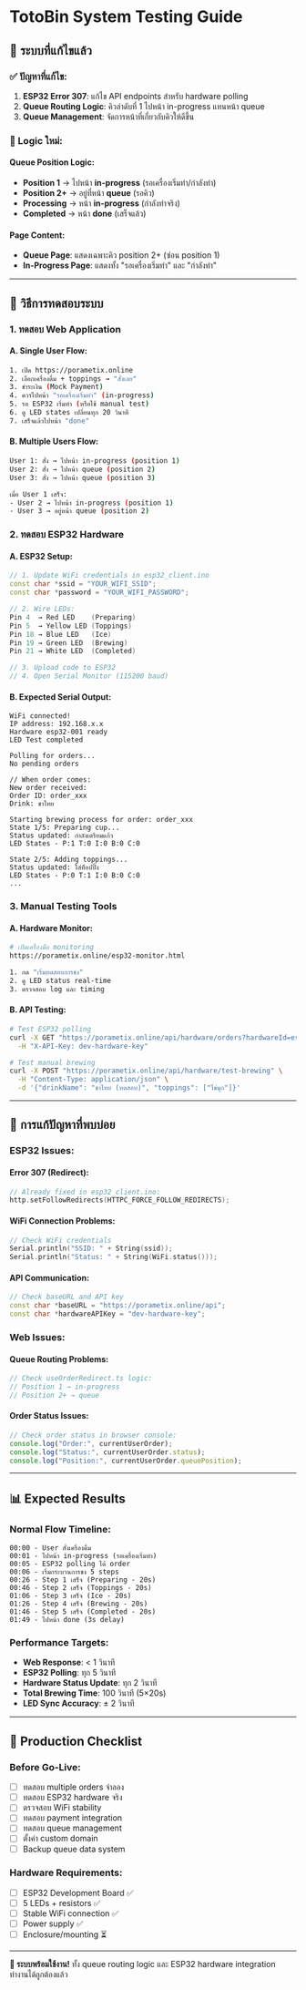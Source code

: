 # TotoBin System Testing Guide

## 🚀 ระบบที่แก้ไขแล้ว

### ✅ ปัญหาที่แก้ไข:
1. **ESP32 Error 307**: แก้ไข API endpoints สำหรับ hardware polling
2. **Queue Routing Logic**: คิวลำดับที่ 1 ไปหน้า in-progress แทนหน้า queue
3. **Queue Management**: จัดการหน้าที่เกี่ยวกับคิวให้ดีขึ้น

### 🎯 Logic ใหม่:

#### **Queue Position Logic:**
- **Position 1** → ไปหน้า **in-progress** (รอเครื่องเริ่มทำ/กำลังทำ)
- **Position 2+** → อยู่ที่หน้า **queue** (รอคิว)
- **Processing** → หน้า **in-progress** (กำลังทำจริง)
- **Completed** → หน้า **done** (เสร็จแล้ว)

#### **Page Content:**
- **Queue Page**: แสดงเฉพาะคิว position 2+ (ซ่อน position 1)
- **In-Progress Page**: แสดงทั้ง "รอเครื่องเริ่มทำ" และ "กำลังทำ"

---

## 🧪 วิธีการทดสอบระบบ

### **1. ทดสอบ Web Application**

#### **A. Single User Flow:**
```bash
1. เปิด https://porametix.online
2. เลือกเครื่องดื่ม + toppings → "สั่งเลย"
3. ชำระเงิน (Mock Payment)
4. ควรไปหน้า "รอเครื่องเริ่มทำ" (in-progress)
5. รอ ESP32 เริ่มทำ (หรือใช้ manual test)
6. ดู LED states เปลี่ยนทุก 20 วินาที
7. เสร็จแล้วไปหน้า "done"
```

#### **B. Multiple Users Flow:**
```bash
User 1: สั่ง → ไปหน้า in-progress (position 1)
User 2: สั่ง → ไปหน้า queue (position 2) 
User 3: สั่ง → ไปหน้า queue (position 3)

เมื่อ User 1 เสร็จ:
- User 2 → ไปหน้า in-progress (position 1)
- User 3 → อยู่หน้า queue (position 2)
```

### **2. ทดสอบ ESP32 Hardware**

#### **A. ESP32 Setup:**
```cpp
// 1. Update WiFi credentials in esp32_client.ino
const char *ssid = "YOUR_WIFI_SSID";
const char *password = "YOUR_WIFI_PASSWORD";

// 2. Wire LEDs:
Pin 4  → Red LED    (Preparing)
Pin 5  → Yellow LED (Toppings) 
Pin 18 → Blue LED   (Ice)
Pin 19 → Green LED  (Brewing)
Pin 21 → White LED  (Completed)

// 3. Upload code to ESP32
// 4. Open Serial Monitor (115200 baud)
```

#### **B. Expected Serial Output:**
```
WiFi connected!
IP address: 192.168.x.x
Hardware esp32-001 ready
LED Test completed

Polling for orders...
No pending orders  

// When order comes:
New order received:
Order ID: order_xxx
Drink: ชาไทย

Starting brewing process for order: order_xxx
State 1/5: Preparing cup...
Status updated: กำลังเตรียมแก้ว
LED States - P:1 T:0 I:0 B:0 C:0

State 2/5: Adding toppings...
Status updated: ใส่ท็อปปิ้ง  
LED States - P:0 T:1 I:0 B:0 C:0
...
```

### **3. Manual Testing Tools**

#### **A. Hardware Monitor:**
```bash
# เปิดเครื่องมือ monitoring
https://porametix.online/esp32-monitor.html

1. กด "เริ่มทดสอบการชง"
2. ดู LED status real-time
3. ตรวจสอบ log และ timing
```

#### **B. API Testing:**
```bash
# Test ESP32 polling
curl -X GET "https://porametix.online/api/hardware/orders?hardwareId=esp32-001" \
  -H "X-API-Key: dev-hardware-key"

# Test manual brewing
curl -X POST "https://porametix.online/api/hardware/test-brewing" \
  -H "Content-Type: application/json" \
  -d '{"drinkName": "ชาไทย (ทดสอบ)", "toppings": ["ไข่มุก"]}'
```

---

## 🔧 การแก้ปัญหาที่พบบ่อย

### **ESP32 Issues:**

#### **Error 307 (Redirect):**
```cpp
// Already fixed in esp32_client.ino:
http.setFollowRedirects(HTTPC_FORCE_FOLLOW_REDIRECTS);
```

#### **WiFi Connection Problems:**
```cpp
// Check WiFi credentials
Serial.println("SSID: " + String(ssid));
Serial.println("Status: " + String(WiFi.status()));
```

#### **API Communication:**
```cpp
// Check baseURL and API key
const char *baseURL = "https://porametix.online/api";
const char *hardwareAPIKey = "dev-hardware-key";
```

### **Web Issues:**

#### **Queue Routing Problems:**
```typescript
// Check useOrderRedirect.ts logic:
// Position 1 → in-progress  
// Position 2+ → queue
```

#### **Order Status Issues:**
```typescript
// Check order status in browser console:
console.log("Order:", currentUserOrder);
console.log("Status:", currentUserOrder.status);
console.log("Position:", currentUserOrder.queuePosition);
```

---

## 📊 Expected Results

### **Normal Flow Timeline:**
```
00:00 - User สั่งเครื่องดื่ม
00:01 - ไปหน้า in-progress (รอเครื่องเริ่มทำ)
00:05 - ESP32 polling ได้ order
00:06 - เริ่มกระบวนการชง 5 steps
00:26 - Step 1 เสร็จ (Preparing - 20s)
00:46 - Step 2 เสร็จ (Toppings - 20s)  
01:06 - Step 3 เสร็จ (Ice - 20s)
01:26 - Step 4 เสร็จ (Brewing - 20s)
01:46 - Step 5 เสร็จ (Completed - 20s)
01:49 - ไปหน้า done (3s delay)
```

### **Performance Targets:**
- **Web Response**: < 1 วินาที
- **ESP32 Polling**: ทุก 5 วินาที  
- **Hardware Status Update**: ทุก 2 วินาที
- **Total Brewing Time**: 100 วินาที (5×20s)
- **LED Sync Accuracy**: ± 2 วินาที

---

## 🎯 Production Checklist

### **Before Go-Live:**
- [ ] ทดสอบ multiple orders จำลอง
- [ ] ทดสอบ ESP32 hardware จริง
- [ ] ตรวจสอบ WiFi stability  
- [ ] ทดสอบ payment integration
- [ ] ทดสอบ queue management
- [ ] ตั้งค่า custom domain
- [ ] Backup queue data system

### **Hardware Requirements:**
- [ ] ESP32 Development Board ✅
- [ ] 5 LEDs + resistors ✅  
- [ ] Stable WiFi connection ✅
- [ ] Power supply ✅
- [ ] Enclosure/mounting ⏳

---

**🎉 ระบบพร้อมใช้งาน!** 
ทั้ง queue routing logic และ ESP32 hardware integration ทำงานได้ถูกต้องแล้ว
